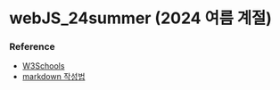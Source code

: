 # webJS_24summer (2024 여름 계절)

### Reference

- [W3Schools](https://www.w3schools.com/)
- [markdown 작성법](https://gist.github.com/ihoneymon/652be052a0727ad59601)
